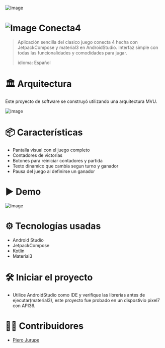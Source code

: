 ![Image](https://github.com/user-attachments/assets/1623a314-ccc8-4c89-b348-16252decd98f)
#  ![Image](https://github.com/user-attachments/assets/66d4543c-a131-4a61-859c-edc367de3a64) Conecta4
> Aplicación sencilla del clasico juego conecta 4 hecha con JetpackCompose y material3 en AndroidStudio.
> Interfaz simple con todas las funcionalidades y comodidades para jugar.
>
> idioma: Español
# 🏛 Arquitectura
Este proyecto de software se construyó utilizando una arquitectura MVU.

![image](https://github.com/user-attachments/assets/4f0e798d-1182-448b-8f79-01e85df774bb)

# 📦 Características
* Pantalla visual con el juego completo
* Contadores de victorias
* Botones para reiniciar contadores y partida
* Texto dinamico que cambia segun turno y ganador
* Pausa del juego al definirse un ganador

# ▶ Demo
![Image](https://github.com/user-attachments/assets/c496ab4d-3390-4675-883a-609b3a756c6e)

# ⚙ Tecnologías usadas
* Android Studio
* JetpackCompose
* Kotlin
* Material3

# 🛠 Iniciar el proyecto
* Utilice AndroidStudio como IDE y verifique las librerias antes de ejecutar(material3), este proyecto fue probado en un dispostivio pixel7 con API36.

# 👷‍♀️ Contribuidores
* [Piero Jurupe](https://github.com/PieroJurupe)
    
